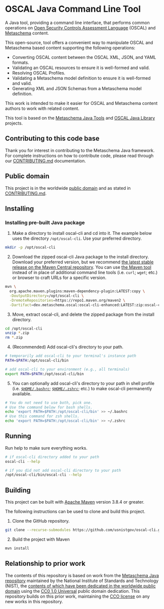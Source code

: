 # OSCAL Java Command Line Tool

A Java tool, providing a command line interface, that performs common operations on [Open Security Controls Assessment Language](https://pages.nist.gov/OSCAL/) (OSCAL) and [Metaschema](https://github.com/metaschema-framework/metaschema) content.

This open-source, tool offers a convenient way to manipulate OSCAL and Metaschema based content supporting the following operations:

- Converting OSCAL content between the OSCAL XML, JSON, and YAML formats.
- Validating an OSCAL resources to ensure it is well-formed and valid.
- Resolving OSCAL Profiles.
- Validating a Metaschema model definition to ensure it is well-formed and valid.
- Generating XML and JSON Schemas from a Metaschema model definition.

This work is intended to make it easier for OSCAL and Metaschema content authors to work with related content.

This tool is based on the [Metaschema Java Tools](https://github.com/metaschema-framework/metaschema-java) and [OSCAL Java Library](https://github.com/metaschema-framework/liboscal-java/) projects.

## Contributing to this code base

Thank you for interest in contributing to the Metaschema Java framework. For complete instructions on how to contribute code, please read through our [CONTRIBUTING.md](CONTRIBUTING.md) documentation.

## Public domain

This project is in the worldwide [public domain](LICENSE.md) and as stated in [CONTRIBUTING.md](CONTRIBUTING.md).

## Installing

### Installing pre-built Java package

1.  Make a directory to install oscal-cli and cd into it. The example below uses the directory `/opt/oscal-cli`. Use your preferred directory.

```sh
mkdir -p /opt/oscal-cli
```

2. Download the zipped oscal-cli Java package to the install directory. Download your preferred version, but we recommend [the latest stable release on the Maven Central repository](https://central.sonatype.com/artifact/dev.metaschema.oscal/oscal-cli/). You can use [the Maven tool](https://maven.apache.org/) instead of in place of additional command line tools (i.e. `curl`; `wget`; etc.) or browser to craft URLs for a specific version.

```sh
mvn \
  org.apache.maven.plugins:maven-dependency-plugin:LATEST:copy \
  -DoutputDirectory=/opt/oscal-cli \
  -DremoteRepositories=https://repo1.maven.org/maven2 \
  -Dartifact=dev.metaschema.oscal:oscal-cli-enhanced:LATEST:zip:oscal-cli
```

3. Move, extract oscal-cli, and delete the zipped package from the install directory.

```sh
cd /opt/oscal-cli
unzip *.zip
rm *.zip
```

4. (Recommended) Add oscal-cli's directory to your path.

```sh
# temporarily add oscal-cli to your terminal's instance path
PATH=$PATH:/opt/oscal-cli/bin

# add oscal-cli to your environment (e.g., all terminals)
export PATH=$PATH:/opt/oscal-cli/bin
```

5. You can optionally add oscal-cli's directory to your path in shell profile (i.e. [`$HOME/.bashrc`](https://www.gnu.org/software/bash/manual/html_node/Bash-Startup-Files.html); [`$HOME/.zshrc`](https://zsh.sourceforge.io/Guide/zshguide02.html); etc.) to make oscal-cli permanently available.

```sh
# You do not need to use both, pick one.
# Use the command below for bash shells.
echo 'export PATH=$PATH:/opt/oscal-cli/bin' >> ~/.bashrc
# Use this command for zsh shells.
echo 'export PATH=$PATH:/opt/oscal-cli/bin' >> ~/.zshrc
```

## Running 

Run help to make sure everything works.

```sh
# if oscal-cli directory added to your path
oscal-cli --help

# if you did not add oscal-cli directory to your path
/opt/oscal-cli/bin/oscal-cli --help
```

## Building

This project can be built with [Apache Maven](https://maven.apache.org/) version 3.8.4 or greater.

The following instructions can be used to clone and build this project.

1. Clone the GitHub repository.

```bash
git clone --recurse-submodules https://github.com/usnistgov/oscal-cli.git 
```

2. Build the project with Maven

```bash
mvn install
```

## Relationship to prior work

The contents of this repository is based on work from the [Metaschema Java repository](https://github.com/usnistgov/oscal-cli/) maintained by the National Institute of Standards and Technology (NIST), the [contents of which have been dedicated in the worldwide public domain](https://github.com/usnistgov/oscal-cli/blob/1d4f38d6b73ec34469063e2a90be69367f8d8996/LICENSE.md) using the [CC0 1.0 Universal](https://creativecommons.org/publicdomain/zero/1.0/) public domain dedication. This repository builds on this prior work, maintaining the [CCO license](https://github.com/metaschema-framework/oscal-cli/blob/main/LICENSE.md) on any new works in this repository.

